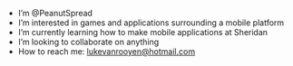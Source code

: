 - I’m @PeanutSpread
- I’m interested in games and applications surrounding a mobile platform
- I’m currently learning how to make mobile applications at Sheridan
- I’m looking to collaborate on anything
- How to reach me: lukevanrooyen@hotmail.com

<!---
PeanutSpread/PeanutSpread is a ✨ special ✨ repository because its `README.md` (this file) appears on your GitHub profile.
You can click the Preview link to take a look at your changes.
--->
